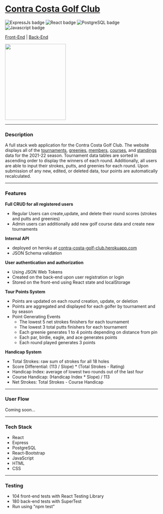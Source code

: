 
# [Contra Costa Golf Club](https://ccgc.surge.sh/)


![ExpressJs badge](https://img.shields.io/badge/Express.js-404D59?style=for-the-badge)
![React badge](https://img.shields.io/badge/React-20232A?style=for-the-badge&logo=react&logoColor=61DAFB)
![PostgreSQL badge](https://img.shields.io/badge/PostgreSQL-316192?style=for-the-badge&logo=postgresql&logoColor=white)
![Javascript badge](https://img.shields.io/badge/JavaScript-F7DF1E?style=for-the-badge&logo=javascript&logoColor=black)

[Front-End](https://github.com/MattPereira/ccgc-frontend) | 
[Back-End](https://github.com/MattPereira/ccgc-backend)

<img src="https://i.ibb.co/72nKCSf/ccgc-Logo11.png" width="200" height="250"/>



---
### **Description**

A full stack web application for the Contra Costa Golf Club. The website displays all of the [tournaments](https://ccgc.surge.sh/tournaments), [greenies](https://ccgc.surge.sh/greenies), [members](https://ccgc.surge.sh/members), [courses](https://ccgc.surge.sh/courses), and [standings](https://ccgc.surge.sh/standings) data for the 2021-22 season. Tournament data tables are sorted in ascending order to display the winners of each round. Additionally, all users are able to input their strokes, putts, and greenies for each round. Upon submission of any new, edited, or deleted data, tour points are automatically recalculated. 

---
### **Features**
**Full CRUD for all registered users**
  * Regular Users can create,update, and delete their round scores (strokes and putts and greenies) 
  * Admin users can additionally add new golf course data and create new tournaments

**Internal API**
  * deployed on heroku at [contra-costa-golf-club.herokuapp.com](https://contra-costa-golf-club.herokuapp.com/)
  * JSON Schema validation
  
**User authentication and authorization**
  * Using JSON Web Tokens 
  * Created on the back-end upon user registration or login
  * Stored on the front-end using React state and localStorage

**Tour Points System**
  * Points are updated on each round creation, update, or deletion
  * Points are aggregated and displayed for each golfer by tournament and by season
  * Point Generating Events
    * The lowest 5 net strokes finishers for each tournament
    * The lowest 3 total putts finishers for each tournament
    * Each greenie generates 1 to 4 points depending on distance from pin
    * Each par, birdie, eagle, and ace generates points
    * Each round played generates 3 points

**Handicap System**
  * Total Strokes: raw sum of strokes for all 18 holes
  * Score Differential: (113 / Slope) * (Total Strokes - Rating)
  * Handicap Index: average of lowest two rounds out of the last four
  * Course Handicap: (Handicap Index * Slope) / 113
  * Net Strokes: Total Strokes - Course Handicap

---
### **User Flow**
Coming soon...

---
### **Tech Stack**
* React
* Express
* PostgreSQL
* React-Bootstrap
* JavaScript
* HTML
* CSS

---
### **Testing**
* 104 front-end tests with React Testing Library
* 180 back-end tests with SuperTest
* Run using "npm test"
